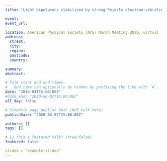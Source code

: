 ```yaml
---
title: "Light bipolarons stabilized by strong Peierls electron-vibration coupling: A new hope for high-Tc superconductivity"

event: 
event_url: 

location: American Physical Society (APS) March Meeting 2020, virtual
address:
  street: 
  city: 
  region: 
  postcode: 
  country: 

summary: 
abstract:

# Talk start and end times.
#   End time can optionally be hidden by prefixing the line with `#`.
date: "2019-04T15:00:00Z"
#date_end: "2030-06-01T15:00:00Z"
all_day: false

# Schedule page publish date (NOT talk date).
publishDate: "2020-04-01T15:00:00Z"

authors: []
tags: []

# Is this a featured talk? (true/false)
featured: false

slides = "example-slides"
---
```

